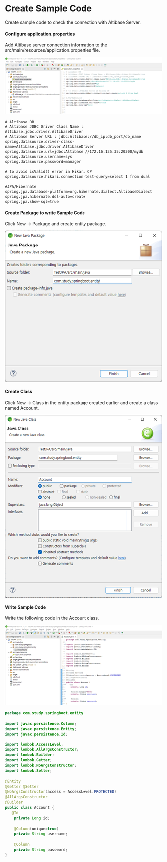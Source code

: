 # Create Sample Code

Create sample code to check the connection with Altibase Server.

#### Configure application.properties

Add Altibase server connection information to the src/main/resources/application.properties file.

![](../media/JPA/application_properties_window.png)

```
# Altibase DB
# Altibase JDBC Driver Class Name : Altibase.jdbc.driver.AltibaseDriver
# Altibase Server URL : jdbc:Altibase://db_ip:db_port/db_name
spring.datasource.driver-class-name=Altibase.jdbc.driver.AltibaseDriver
spring.datasource.url=jdbc:Altibase://172.16.135.35:20300/mydb  
spring.datasource.username=sys
spring.datasource.password=manager

# to avoid isValid() error in Hikari CP
spring.datasource.hikari.connection-test-query=select 1 from dual

#JPA/Hibernate
spring.jpa.database-platform=org.hibernate.dialect.AltibaseDialect
spring.jpa.hibernate.ddl-auto=create                            
spring.jpa.show-sql=true
```

#### Create Package to write Sample Code

Click New -> Package and create entity package.

![](../media/JPA/new_java_package_window.png)

#### Create Class

Click New -> Class in the entity package created earlier and create a class named Account.

![](../media/JPA/new_java_class_window.png)

#### Write Sample Code

Write the following code in the Account class.

![](../media/JPA/sample_source_account.png)

```java
package com.study.springboot.entity;

import javax.persistence.Column;
import javax.persistence.Entity;
import javax.persistence.Id;

import lombok.AccessLevel;
import lombok.AllArgsConstructor;
import lombok.Builder;
import lombok.Getter;
import lombok.NoArgsConstructor;
import lombok.Setter;

@Entity
@Getter @Setter
@NoArgsConstructor(access = AccessLevel.PROTECTED)
@AllArgsConstructor
@Builder
public class Account {
   @Id 
    private Long id;
   
    @Column(unique=true)
    private String username;
    
    @Column
    private String password;
}
```

<br>

